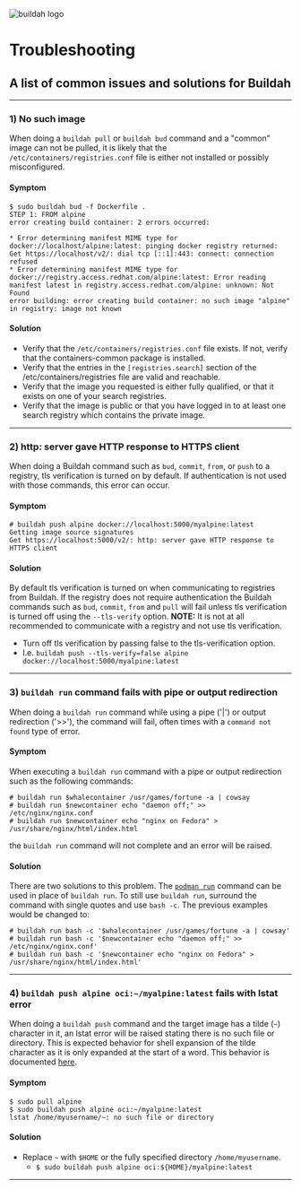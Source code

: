 ![buildah logo](https://cdn.rawgit.com/containers/buildah/master/logos/buildah-logo_large.png)

# Troubleshooting

## A list of common issues and solutions for Buildah

---
### 1) No such image

When doing a `buildah pull` or `buildah bud` command and a "common" image can not be pulled,
it is likely that the `/etc/containers/registries.conf` file is either not installed or possibly
misconfigured.

#### Symptom
```console
$ sudo buildah bud -f Dockerfile .
STEP 1: FROM alpine
error creating build container: 2 errors occurred:

* Error determining manifest MIME type for docker://localhost/alpine:latest: pinging docker registry returned: Get https://localhost/v2/: dial tcp [::1]:443: connect: connection refused
* Error determining manifest MIME type for docker://registry.access.redhat.com/alpine:latest: Error reading manifest latest in registry.access.redhat.com/alpine: unknown: Not Found
error building: error creating build container: no such image "alpine" in registry: image not known
```

#### Solution

  * Verify that the `/etc/containers/registries.conf` file exists.  If not, verify that the containers-common package is installed.
  * Verify that the entries in the `[registries.search]` section of the /etc/containers/registries file are valid and reachable.
  * Verify that the image you requested is either fully qualified, or that it exists on one of your search registries.
  * Verify that the image is public or that you have logged in to at least one search registry which contains the private image.
---
### 2) http: server gave HTTP response to HTTPS client

When doing a Buildah command such as `bud`, `commit`, `from`, or `push` to a registry,
tls verification is turned on by default.  If authentication is not used with
those commands, this error can occur.

#### Symptom
```console
# buildah push alpine docker://localhost:5000/myalpine:latest
Getting image source signatures
Get https://localhost:5000/v2/: http: server gave HTTP response to HTTPS client
```

#### Solution

By default tls verification is turned on when communicating to registries from
Buildah.  If the registry does not require authentication the Buildah commands
such as `bud`, `commit`, `from` and `pull` will fail unless tls verification is turned
off using the `--tls-verify` option.  **NOTE:** It is not at all recommended to
communicate with a registry and not use tls verification.

  * Turn off tls verification by passing false to the tls-verification option.
  * I.e. `buildah push --tls-verify=false alpine docker://localhost:5000/myalpine:latest`

---
### 3) `buildah run` command fails with pipe or output redirection

When doing a `buildah run` command while using a pipe ('|') or output redirection ('>>'),
the command will fail, often times with a `command not found` type of error.

#### Symptom
When executing a `buildah run` command with a pipe or output redirection such as the
following commands:

```console
# buildah run $whalecontainer /usr/games/fortune -a | cowsay
# buildah run $newcontainer echo "daemon off;" >> /etc/nginx/nginx.conf
# buildah run $newcontainer echo "nginx on Fedora" > /usr/share/nginx/html/index.html
```
the `buildah run` command will not complete and an error will be raised.

#### Solution
There are two solutions to this problem.  The
[`podman run`](https://github.com/containers/libpod/blob/master/docs/podman-run.1.md)
command can be used in place of `buildah run`.  To still use `buildah run`, surround
the command with single quotes and use `bash -c`.  The previous examples would be
changed to:

```console
# buildah run bash -c '$whalecontainer /usr/games/fortune -a | cowsay'
# buildah run bash -c '$newcontainer echo "daemon off;" >> /etc/nginx/nginx.conf'
# buildah run bash -c '$newcontainer echo "nginx on Fedora" > /usr/share/nginx/html/index.html'
```

---
### 4) `buildah push alpine oci:~/myalpine:latest` fails with lstat error

When doing a `buildah push` command and the target image has a tilde (`~`) character
in it, an lstat error will be raised stating there is no such file or directory.
This is expected behavior for shell expansion of the tilde character as it is only
expanded at the start of a word.  This behavior is documented
[here](https://www.gnu.org/software/libc/manual/html_node/Tilde-Expansion.html).

#### Symptom
```console
$ sudo pull alpine
$ sudo buildah push alpine oci:~/myalpine:latest
lstat /home/myusername/~: no such file or directory
```

#### Solution

  * Replace `~` with `$HOME` or the fully specified directory `/home/myusername`.
    * `$ sudo buildah push alpine oci:${HOME}/myalpine:latest`
---
